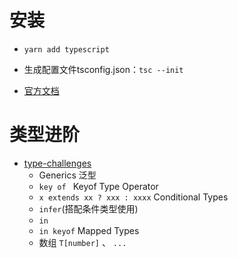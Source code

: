 # 安装
- `yarn add typescript`
- 生成配置文件tsconfig.json：`tsc --init`

- [官方文档](https://www.typescriptlang.org/docs)


# 类型进阶
- [type-challenges](https://github.com/type-challenges/type-challenges)
  * Generics 泛型
  * `key of ` Keyof Type Operator 
  * `x extends xx ? xxx : xxxx` Conditional Types
  * `infer`(搭配条件类型使用)
  * `in`
  * `in keyof` Mapped Types
  *  数组 `T[number]` 、 `...`